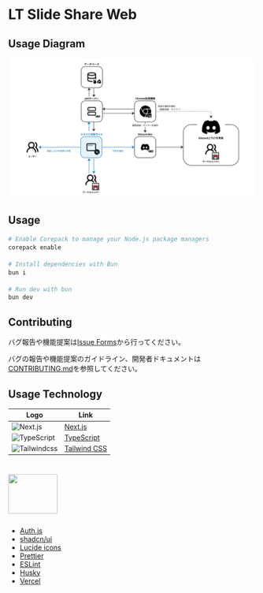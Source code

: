 # LT Slide Share Web

## Usage Diagram

![Usage Diagram](https://github.com/R1013-T/slide-share/blob/main/assets/usage_diagram_slide_share_web.jpg)

## Usage

```bash
# Enable Corepack to manage your Node.js package managers
corepack enable

# Install dependencies with Bun
bun i

# Run dev with bun
bun dev
```

## Contributing
バグ報告や機能提案は[Issue Forms](https://github.com/TECH-C-LT/slide-share-web/issues/new/choose)から行ってください。

バグの報告や機能提案のガイドライン、開発者ドキュメントは[CONTRIBUTING.md](./CONTRIBUTING.md)を参照してください。

## Usage Technology

| Logo | Link |
| --- | --- |
| <img src="https://github.com/SAWARATSUKI/ServiceLogos/blob/main/Next.js/Next.js.png" title="Next.js" alt="Next.js" width="100" height="80"> | [Next.js](https://nextjs.org/) |
| <img src="https://github.com/SAWARATSUKI/ServiceLogos/blob/main/TypeScript/TypeScript.png" title="TypeScript" alt="TypeScript" width="100" height="80"> | [TypeScript](https://nextjs.org/) |
| <img src="https://github.com/SAWARATSUKI/ServiceLogos/blob/main/Tailwindcss/Tailwindcss6.png" title="Tailwindcss" alt="Tailwindcss" width="100" height="80"> | [Tailwind CSS](https://tailwindcss.com/) |

# <img src="https://github.com/SAWARATSUKI/ServiceLogos/blob/main//.png" title="" alt="" width="100" height="80"> 

- [Auth.js](https://authjs.dev/)
- [shadcn/ui](https://ui.shadcn.com/)
- [Lucide icons](https://lucide.dev/)
- [Prettier](https://prettier.io/)
- [ESLint](https://eslint.org/)
- [Husky](https://typicode.github.io/husky/)
- [Vercel](https://vercel.com/)

